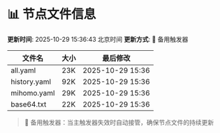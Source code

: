 # 📊 节点文件信息

**更新时间**: 2025-10-29 15:36:43 北京时间
**更新方式**: 🔄 备用触发器

| 文件名 | 大小 | 最后修改 |
|--------|------|----------|
| all.yaml | 23K | 2025-10-29 15:36 |
| history.yaml | 92K | 2025-10-29 15:36 |
| mihomo.yaml | 29K | 2025-10-29 15:36 |
| base64.txt | 22K | 2025-10-29 15:36 |

> 🔄 备用触发器：当主触发器失效时自动接管，确保节点文件的持续更新
